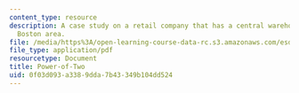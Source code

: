 ```yaml
---
content_type: resource
description: A case study on a retail company that has a central warehouse in the
  Boston area.
file: /media/https%3A/open-learning-course-data-rc.s3.amazonaws.com/esd-273j-logistics-and-supply-chain-management-fall-2009/0f03d093a3389dda7b43349b104dd524_MITESD_273JF09_project.pdf
file_type: application/pdf
resourcetype: Document
title: Power-of-Two
uid: 0f03d093-a338-9dda-7b43-349b104dd524
---
```

